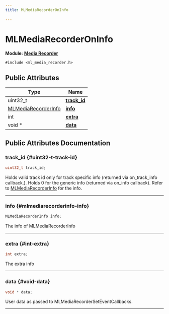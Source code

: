 ```yaml
---
title: MLMediaRecorderOnInfo

---
```


# MLMediaRecorderOnInfo

**Module:** **[Media Recorder](/versioned_docs/version-22-Mar-2023/api-ref/api/Modules/group___media_recorder/group___media_recorder.md)**






`#include <ml_media_recorder.h>`

## Public Attributes

| Type           | Name           |
| -------------- | -------------- |
| uint32_t | **[track_id](/versioned_docs/version-22-Mar-2023/api-ref/api/Modules/group___media_recorder/group___media_recorder.md#uint32-t-track-id)**  |
| [MLMediaRecorderInfo](/versioned_docs/version-22-Mar-2023/api-ref/api/Modules/group___media_recorder/group___media_recorder.md#enums-mlmediarecorderinfo) | **[info](/versioned_docs/version-22-Mar-2023/api-ref/api/Modules/group___media_recorder/group___media_recorder.md#mlmediarecorderinfo-info)**  |
| int | **[extra](/versioned_docs/version-22-Mar-2023/api-ref/api/Modules/group___media_recorder/group___media_recorder.md#int-extra)**  |
| void * | **[data](/versioned_docs/version-22-Mar-2023/api-ref/api/Modules/group___media_recorder/group___media_recorder.md#void-data)**  |

## Public Attributes Documentation

### track_id {#uint32-t-track-id}

```cpp
uint32_t track_id;
```


Holds valid track id only for track specific info (returned via on_track_info callback.). Holds 0 for the generic info (returned via on_info callback). Refer to [MLMediaRecorderInfo](/versioned_docs/version-22-Mar-2023/api-ref/api/Modules/group___media_recorder/group___media_recorder.md#enum-mlmediarecorderinfo) for the info. 





-----------

### info {#mlmediarecorderinfo-info}

```cpp
MLMediaRecorderInfo info;
```


The info of MLMediaRecorderInfo 





-----------

### extra {#int-extra}

```cpp
int extra;
```


The extra info 





-----------

### data {#void-data}

```cpp
void * data;
```


User data as passed to MLMediaRecorderSetEventCallbacks. 





-----------


